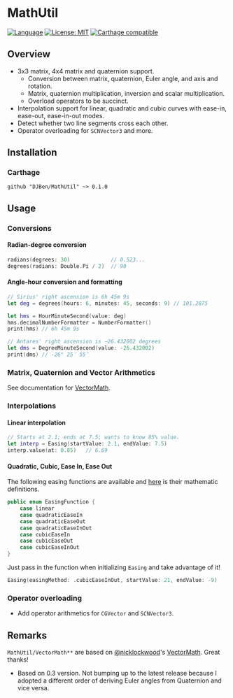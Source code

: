# MathUtil

[![Language](https://img.shields.io/badge/Swift-3.1-orange.svg?style=flat)](https://swift.org)
[![License: MIT](https://img.shields.io/badge/License-MIT-yellow.svg)](https://opensource.org/licenses/MIT)
[![Carthage compatible](https://img.shields.io/badge/Carthage-compatible-4BC51D.svg?style=flat)](https://github.com/Carthage/Carthage)

## Overview

- 3x3 matrix, 4x4 matrix and quaternion support.
  - Conversion between matrix, quaternion, Euler angle, and axis and rotation.
  - Matrix, quaternion multiplication, inversion and scalar multiplication.
  - Overload operators to be succinct.
- Interpolation support for linear, quadratic and cubic curves with ease-in, ease-out, ease-in-out modes.
- Detect whether two line segments cross each other.
- Operator overloading for `SCNVector3` and more.

## Installation

### Carthage

    github "DJBen/MathUtil" ~> 0.1.0

## Usage

### Conversions
#### Radian-degree conversion
```swift
radians(degrees: 30)             // 0.523...
degrees(radians: Double.Pi / 2)  // 90
```
#### Angle-hour conversion and formatting
```swift
// Sirius' right ascension is 6h 45m 9s
let deg = degrees(hours: 6, minutes: 45, seconds: 9) // 101.2875

let hms = HourMinuteSecond(value: deg)
hms.decimalNumberFormatter = NumberFormatter()
print(hms) // 6h 45m 9s

// Antares' right ascension is −26.432002 degrees
let dms = DegreeMinuteSecond(value: -26.432002)
print(dms) // -26° 25′ 55″
```

### Matrix, Quaternion and Vector Arithmetics

See documentation for [VectorMath](https://github.com/nicklockwood/VectorMath).

### Interpolations

#### Linear interpolation
```swift
// Starts at 2.1; ends at 7.5; wants to know 85% value.
let interp = Easing(startValue: 2.1, endValue: 7.5)
interp.value(at: 0.85)   // 6.69
```
#### Quadratic, Cubic, Ease In, Ease Out

The following easing functions are available and [here](http://gizma.com/easing/) is their mathematic definitions.
```swift
public enum EasingFunction {
    case linear
    case quadraticEaseIn
    case quadraticEaseOut
    case quadraticEaseInOut
    case cubicEaseIn
    case cubicEaseOut
    case cubicEaseInOut
}
```
Just pass in the function when initializing `Easing` and take advantage of it!
```swift
Easing(easingMethod: .cubicEaseInOut, startValue: 21, endValue: -9)
```
### Operator overloading

- Add operator arithmetics for `CGVector` and `SCNVector3`.

## Remarks

`MathUtil/VectorMath**` are based on
[@nicklockwood](https://github.com/nicklockwood)'s [VectorMath](https://github.com/nicklockwood/VectorMath). Great thanks!
  - Based on 0.3 version. Not bumping up to the latest release because I adopted a different order of deriving Euler angles from Quaternion and vice versa.
